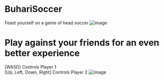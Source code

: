 # BuhariSoccer
Feast yourself on a game of head soccer 
![image](https://github.com/mofegpt/BuhariSoccer/assets/137474049/224e2697-2396-42c6-8383-02f5affe67b7)

# Play against your friends for an even better experience 
[WASD] Controls Player 1 <br>
[Up, Left, Down, Right] Controls Player 2
![image](https://github.com/mofegpt/BuhariSoccer/assets/137474049/0cee3b6c-cc34-48a8-b41d-feba6abad2e6)
